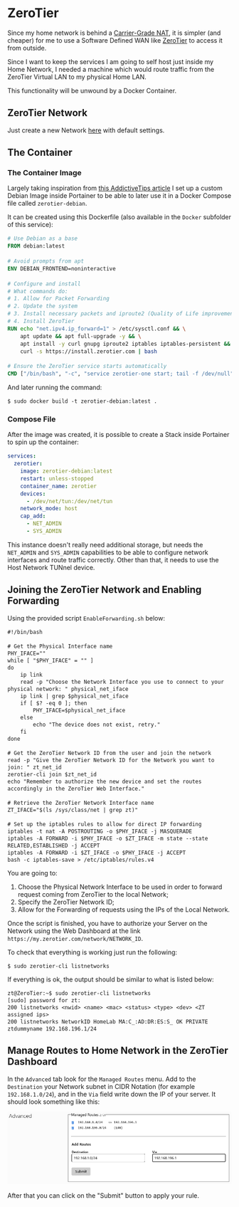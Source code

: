 # ZeroTier
Since my home network is behind a [Carrier-Grade NAT](https://en.wikipedia.org/wiki/Carrier-grade_NAT), it is simpler (and cheaper) for me to use a Software Defined WAN like [ZeroTier](https://www.zerotier.com/product/) to access it from outside.

Since I want to keep the services I am going to self host just inside my Home Network, I needed a machine which would route traffic from the ZeroTier Virtual LAN to my physical Home LAN.

This functionality will be unwound by a Docker Container.

## ZeroTier Network
Just create a new Network [here](https://my.zerotier.com/network) with default settings.

## The Container
### The Container Image
Largely taking inspiration from [this AddictiveTips article](https://www.addictivetips.com/ubuntu-linux-tips/how-to-use-zerotier-in-docker-on-linux/) I set up a custom Debian Image inside Portainer to be able to later use it in a Docker Compose file called `zerotier-debian`.

It can be created using this Dockerfile (also available in the `Docker` subfolder of this service):

```Dockerfile
# Use Debian as a base
FROM debian:latest

# Avoid prompts from apt
ENV DEBIAN_FRONTEND=noninteractive

# Configure and install
# What commands do:
# 1. Allow for Packet Forwarding
# 2. Update the system
# 3. Install necessary packets and iproute2 (Quality of Life improvement)
# 4. Install ZeroTier
RUN echo "net.ipv4.ip_forward=1" > /etc/sysctl.conf && \
    apt update && apt full-upgrade -y && \
    apt install -y curl gnupg iproute2 iptables iptables-persistent && \
    curl -s https://install.zerotier.com | bash

# Ensure the ZeroTier service starts automatically
CMD ["/bin/bash", "-c", "service zerotier-one start; tail -f /dev/null"]
```

And later running the command:

```shell
$ sudo docker build -t zerotier-debian:latest .
```

### Compose File
After the image was created, it is possible to create a Stack inside Portainer to spin up the container:

```yaml
services:
  zerotier:
    image: zerotier-debian:latest
    restart: unless-stopped
    container_name: zerotier
    devices:
      - /dev/net/tun:/dev/net/tun
    network_mode: host
    cap_add:
      - NET_ADMIN
      - SYS_ADMIN
```

This instance doesn't really need additional storage, but needs the `NET_ADMIN` and `SYS_ADMIN` capabilities to be able to configure network interfaces and route traffic correctly. Other than that, it needs to use the Host Network TUNnel device.

## Joining the ZeroTier Network and Enabling Forwarding
Using the provided script `EnableForwarding.sh` below:
```shell
#!/bin/bash

# Get the Physical Interface name
PHY_IFACE=""
while [ "$PHY_IFACE" = "" ]
do
    ip link
    read -p "Choose the Network Interface you use to connect to your physical network: " physical_net_iface
    ip link | grep $physical_net_iface
    if [ $? -eq 0 ]; then
        PHY_IFACE=$physical_net_iface
    else
        echo "The device does not exist, retry."
    fi
done

# Get the ZeroTier Network ID from the user and join the network
read -p "Give the ZeroTier Network ID for the Network you want to join: " zt_net_id
zerotier-cli join $zt_net_id
echo "Remember to authorize the new device and set the routes accordingly in the ZeroTier Web Interface."

# Retrieve the ZeroTier Network Interface name
ZT_IFACE="$(ls /sys/class/net | grep zt)"

# Set up the iptables rules to allow for direct IP forwarding
iptables -t nat -A POSTROUTING -o $PHY_IFACE -j MASQUERADE
iptables -A FORWARD -i $PHY_IFACE -o $ZT_IFACE -m state --state RELATED,ESTABLISHED -j ACCEPT
iptables -A FORWARD -i $ZT_IFACE -o $PHY_IFACE -j ACCEPT
bash -c iptables-save > /etc/iptables/rules.v4
```
You are going to:
1. Choose the Physical Network Interface to be used in order to forward request coming from ZeroTier to the local Network;
2. Specify the ZeroTier Network ID;
3. Allow for the Forwarding of requests using the IPs of the Local Network.

Once the script is finished, you have to authorize your Server on the Network using the Web Dashboard at the link `https://my.zerotier.com/network/NETWORK_ID`. 

To check that everything is working just run the following:

```shell
$ sudo zerotier-cli listnetworks
```

If everything is ok, the output should be similar to what is listed below:

```console
zt@ZeroTier:~$ sudo zerotier-cli listnetworks
[sudo] password for zt: 
200 listnetworks <nwid> <name> <mac> <status> <type> <dev> <ZT assigned ips>
200 listnetworks NetworkID HomeLab MA:C_:AD:DR:ES:S_ OK PRIVATE ztdummyname 192.168.196.1/24
```

## Manage Routes to Home Network in the ZeroTier Dashboard
In the `Advanced` tab look for the `Managed Routes` menu. Add to the `Destination` your Network subnet in CIDR Notation (for example `192.168.1.0/24`), and in the `Via` field write down the IP of your server. It should look something like this:

![Routes](Routes.png)

After that you can click on the "Submit" button to apply your rule.